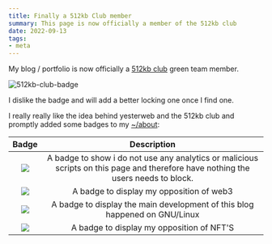 ```yaml
---
title: Finally a 512kb Club member
summary: This page is now officially a member of the 512kb club
date: 2022-09-13
tags:
- meta
---
```


My blog / portfolio is now officially a [512kb club](https://512kb.club) green team member. 

![512kb-club-badge](https://512kb.club/assets/images/green-team.svg)

I dislike the badge and will add a better locking one once I find one.

I really really like the idea behind yesterweb and the 512kb club and promptly added some badges to my [~/about](/about):

| Badge | Description |
| :---: | :---------: |
|![](/images/badges/nothingtoblock.gif) | A badge to show i do not use any analytics or malicious scripts on this page and therefore have nothing the users needs to block. |
|![](/images/badges/noweb3.gif) | A badge to display my opposition of web3 |
|![](/images/badges/linux.gif) |  A badge to display the main development of this blog happened on GNU/Linux |
|![](/images/badges/antiNFT.gif) |  A badge to display my opposition of NFT'S |
